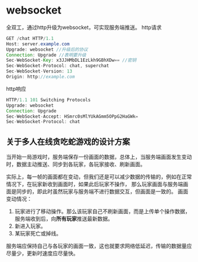 # websocket
全双工，通过http升级为websocket，可实现服务端推送。
http请求
```java
GET /chat HTTP/1.1
Host: server.example.com
Upgrade: websocket //升级后的协议
Connection: Upgrade //表明要升级
Sec-WebSocket-Key: x3JJHMbDL1EzLkh9GBhXDw== //密钥
Sec-WebSocket-Protocol: chat, superchat
Sec-WebSocket-Version: 13
Origin: http://example.com
```
http响应
```java
HTTP/1.1 101 Switching Protocols
Upgrade: websocket
Connection: Upgrade
Sec-WebSocket-Accept: HSmrc0sMlYUkAGmm5OPpG2HaGWk=
Sec-WebSocket-Protocol: chat
```
## 关于多人在线贪吃蛇游戏的设计方案
当开始一局游戏时，服务端保存一份画面的数据，总体上，当服务端画面发生变动时，数据主动推送、同步到各玩家，各玩家接收、刷新画面。

实际上，每一帧的画面都在变动，但我们还是可以减少数据的传输的，例如在正常情况下，在玩家新收到画面时，如果此后玩家不操作，
那么玩家画面与服务端画面是同步的，即此时虽然玩家与服务端不进行数据交互，但画面是一致的。
画面变动情况：
1. 玩家进行了移动操作。那么该玩家自己不刷新画面，而是上传单个操作数据，服务端收到后，向**所有玩家**推送最新数据。
2. 新进入玩家。
3. 某玩家死亡或掉线。

服务端应保持自己与各玩家的画面一致，这也就要求网络低延迟，传输的数据量应尽量少，更新时速度应尽量快。
